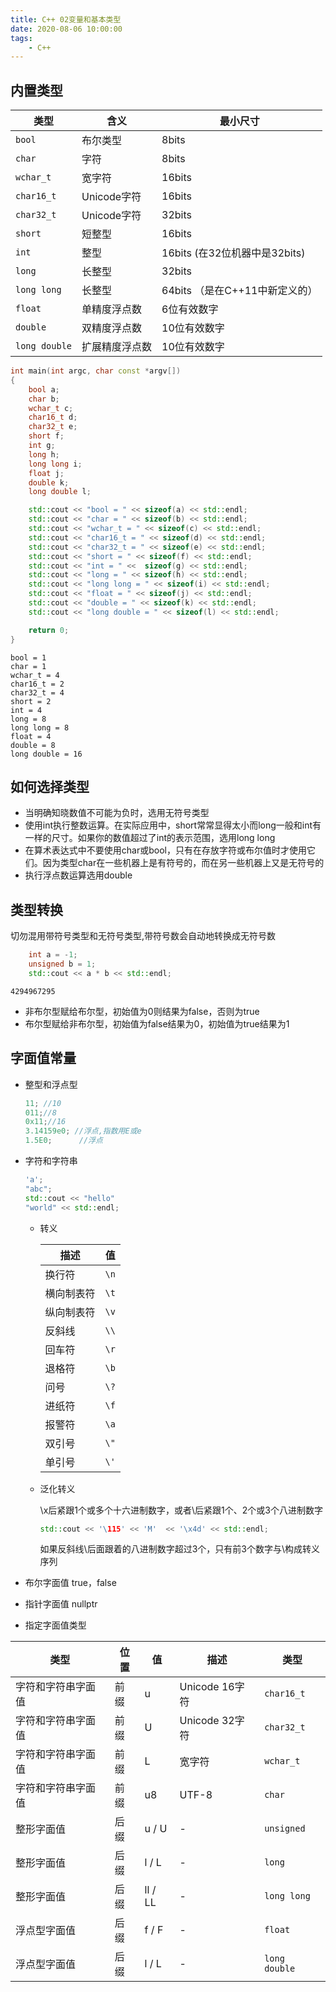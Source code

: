 ```yaml
---
title: C++ 02变量和基本类型
date: 2020-08-06 10:00:00
tags:
    - C++
---
```


## 内置类型
| 类型 | 含义 | 最小尺寸|
|---|---|---|
| `bool` | 布尔类型  | 8bits |
| `char`| 字符 | 8bits |
| `wchar_t` | 宽字符 | 16bits |
| `char16_t` | Unicode字符 | 16bits |
| `char32_t` | Unicode字符 | 32bits |
| `short` | 短整型 | 16bits |
| `int` | 整型 | 16bits (在32位机器中是32bits) |
| `long` | 长整型 | 32bits |
| `long long` | 长整型 | 64bits （是在C++11中新定义的） |
| `float` | 单精度浮点数 | 6位有效数字 |
| `double` | 双精度浮点数 | 10位有效数字 |
| `long double` | 扩展精度浮点数 | 10位有效数字 |

```c++
int main(int argc, char const *argv[])
{
    bool a;
    char b;
    wchar_t c;
    char16_t d;
    char32_t e;
    short f;
    int g;
    long h;
    long long i;
    float j;
    double k;
    long double l;

    std::cout << "bool = " << sizeof(a) << std::endl;
    std::cout << "char = " << sizeof(b) << std::endl;
    std::cout << "wchar_t = " << sizeof(c) << std::endl;
    std::cout << "char16_t = " << sizeof(d) << std::endl;
    std::cout << "char32_t = " << sizeof(e) << std::endl;
    std::cout << "short = " << sizeof(f) << std::endl;
    std::cout << "int = " <<  sizeof(g) << std::endl;
    std::cout << "long = " << sizeof(h) << std::endl;
    std::cout << "long long = " << sizeof(i) << std::endl;
    std::cout << "float = " << sizeof(j) << std::endl;
    std::cout << "double = " << sizeof(k) << std::endl;
    std::cout << "long double = " << sizeof(l) << std::endl;

    return 0;
}
```

```
bool = 1
char = 1
wchar_t = 4
char16_t = 2
char32_t = 4
short = 2
int = 4
long = 8
long long = 8
float = 4
double = 8
long double = 16
```

## 如何选择类型
- 当明确知晓数值不可能为负时，选用无符号类型
- 使用int执行整数运算。在实际应用中，short常常显得太小而long一般和int有一样的尺寸。如果你的数值超过了int的表示范围，选用long long
- 在算术表达式中不要使用char或bool，只有在存放字符或布尔值时才使用它们。因为类型char在一些机器上是有符号的，而在另一些机器上又是无符号的
- 执行浮点数运算选用double

## 类型转换
切勿混用带符号类型和无符号类型,带符号数会自动地转换成无符号数
```c++
    int a = -1;
    unsigned b = 1;
    std::cout << a * b << std::endl;
```
```
4294967295
```

- 非布尔型赋给布尔型，初始值为0则结果为false，否则为true
- 布尔型赋给非布尔型，初始值为false结果为0，初始值为true结果为1

## 字面值常量
- 整型和浮点型
    ```c++
    11; //10
    011;//8
    0x11;//16
    3.14159e0; //浮点,指数用E或e
    1.5E0;      //浮点
    ```
- 字符和字符串
    ```c++
    'a';
    "abc";
    std::cout << "hello"
    "world" << std::endl;
    ```
    - 转义

        |描述|值|
        |---|---|
        |换行符|`\n`|
        |横向制表符|`\t`|
        |纵向制表符|`\v`|
        |反斜线|`\\`|
        |回车符|`\r`|
        |退格符|`\b`|
        |问号|`\?`|
        |进纸符|`\f`|
        |报警符|`\a`|
        |双引号|`\"`|
        |单引号|`\'`|

    - 泛化转义

        \x后紧跟1个或多个十六进制数字，或者\后紧跟1个、2个或3个八进制数字
        ```c++
        std::cout << '\115' << 'M'  << '\x4d' << std::endl;
        ```
        如果反斜线\后面跟着的八进制数字超过3个，只有前3个数字与\构成转义序列

- 布尔字面值 true，false
- 指针字面值 nullptr
- 指定字面值类型

|类型| 位置 | 值 |描述| 类型|
|---|---|---|---|---|
|字符和字符串字面值|前缀|u| Unicode 16字符| `char16_t`| 
|字符和字符串字面值|前缀|U| Unicode 32字符| `char32_t`| 
|字符和字符串字面值|前缀|L| 宽字符| `wchar_t`| 
|字符和字符串字面值|前缀|u8| UTF-8| `char`| 
|整形字面值|后缀|u / U| - | `unsigned`|
|整形字面值|后缀|l / L| - | `long`|
|整形字面值|后缀|ll / LL| - | `long long`|
|浮点型字面值|后缀|f / F| - | `float`|
|浮点型字面值|后缀|l / L| - | `long double`|
